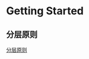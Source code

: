 # Getting Started

## 分层原则

[分层原则](http://doc.jd.com/paynote/jddpay/information/%E4%B8%BA%E4%BB%80%E4%B9%88%E8%A6%81%E5%81%9A%E5%9F%BA%E7%A1%80%E6%A1%86%E6%9E%B6.html)

## 
